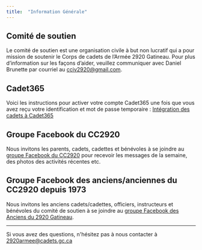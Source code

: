 ```yaml
---
title:  "Information Générale"
---
```


## Comité de soutien

Le comité de soutien est une organisation civile à but non lucratif qui a pour mission de soutenir le Corps de cadets de l’Armée 2920 Gatineau. Pour plus d’information sur les façons d’aider, veuillez communiquer avec Daniel Brunette par courriel au <cciv2920@gmail.com>.

## Cadet365

Voici les instructions pour activer votre compte Cadet365 une fois que vous avez reçu votre identification et mot de passe temporaire : [Intégration des cadets à Cadet365](https://www.canada.ca/fr/ministere-defense-nationale/services/cadets-rangers-juniors-canadiens/cadets/o365-cadets/integration-cadet.html)

## Groupe Facebook du CC2920

Nous invitons les parents, cadets, cadettes et bénévoles à se joindre au [groupe Facebook du CC2920](https://www.facebook.com/groups/cc2920Gatineau) pour recevoir les messages de la semaine, des photos des activités récentes etc.

## Groupe Facebook des anciens/anciennes du CC2920 depuis 1973

Nous invitons les anciens cadets/cadettes, officiers, instructeurs et bénévoles du comité de soutien à se joindre au [groupe Facebook des Anciens du 2920 Gatineau](https://www.facebook.com/groups/37248710801).

---

Si vous avez des questions, n'hésitez pas à nous contacter à [2920armee@cadets.gc.ca](mailto:2920armee@cadets.gc.ca)
